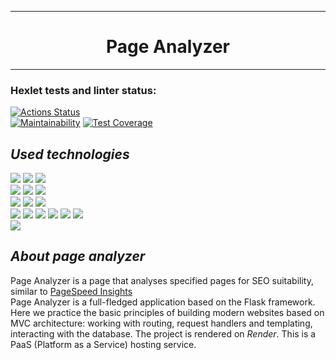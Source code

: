 ______________________________
<h1 align="center">Page Analyzer</h1>

______________________________

### Hexlet tests and linter status:
[![Actions Status](https://github.com/spacewalrus73/python-project-83/workflows/hexlet-check/badge.svg)](https://github.com/spacewalrus73/python-project-83/actions)  
[![Maintainability](https://api.codeclimate.com/v1/badges/273a2291be7ec3020e19/maintainability)](https://codeclimate.com/github/spacewalrus73/python-project-83/maintainability)
[![Test Coverage](https://api.codeclimate.com/v1/badges/273a2291be7ec3020e19/test_coverage)](https://codeclimate.com/github/spacewalrus73/python-project-83/test_coverage)  

## *Used technologies*
![](https://img.shields.io/badge/Python-v3.10.6-yellow?style=plastic&logo=python)  ![](https://img.shields.io/badge/Poetry-v1.5.1-blue?style=plastic&logo=poetry)  ![](https://img.shields.io/badge/flake8-v6.0.0-black?style=plastic&logo=flake8)  
![](https://img.shields.io/badge/Pytest-v7.4.0-yellowgreen?style=plastic&logo=Pytest)  ![](https://img.shields.io/badge/Git-v2.34.1-orange?style=plastic&logo=Git)  ![](https://img.shields.io/badge/Flask-v2.3.2-black?style=plastic&logo=Flask)  
![](https://img.shields.io/badge/Gunicorn-v20.1.0-mint?style=plastic&logo=gunicorn)  ![](https://img.shields.io/badge/Python_dotenv-v1.0.0-mint?style=plastic)  ![](https://img.shields.io/badge/Psycopg2-v2.9.6-mint?style=plastic)  
![](https://img.shields.io/badge/Beautifulsoup4-v4.12.2-blue?style=plastic)  ![](https://img.shields.io/badge/Validators-v0.20.0-mint?style=plastic)  ![](https://img.shields.io/badge/Requests-v2.31.0-mint?style=plastic)
![](https://img.shields.io/badge/Jinja2-v2.1.2-red?style=plastic&logo=Jinja)  ![](https://img.shields.io/badge/PostgreSQL-v14.8-blue?style=plastic&logo=postgresql)  ![](https://img.shields.io/badge/Pytest_cov-v4.1.0-mint?style=plastic&logo=pytest)  
![](https://img.shields.io/badge/Bootstrap-v5.3.1-purple?style=plastic&logo=bootstrap)


## _About page analyzer_
Page Analyzer is a page that analyses specified pages for SEO suitability, similar to <a href="https://pagespeed.web.dev/">PageSpeed Insights</a>  
Page Analyzer is a full-fledged application based on the Flask framework. Here we practice the basic principles of 
building modern websites based on MVC architecture: working with routing, request handlers and templating, interacting with the database.
The project is rendered on *Render*. This is a PaaS (Platform as a Service) hosting service.